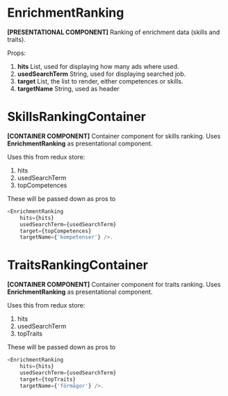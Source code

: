 # EnrichmentRanking

**[PRESENTATIONAL COMPONENT]**
Ranking of enrichment data (skills and traits).

Props:

1. **hits**
   List, used for displaying how many ads where used.
2. **usedSearchTerm**
   String, used for displaying searched job.
3. **target**
   List, the list to render, either competences or skills.
4. **targetName**
   String, used as header

# SkillsRankingContainer

**[CONTAINER COMPONENT]**
Container component for skills ranking. Uses **EnrichmentRanking** as presentational component.

Uses this from redux store:

1. hits
2. usedSearchTerm
3. topCompetences

These will be passed down as pros to <EnrichmentRanking />

```javascript
<EnrichmentRanking
    hits={hits}
    usedSearchTerm={usedSearchTerm}
    target={topCompetences}
    targetName={'kompetenser'} />.
```

# TraitsRankingContainer

**[CONTAINER COMPONENT]**
Container component for traits ranking. Uses **EnrichmentRanking** as presentational component.

Uses this from redux store:

1. hits
2. usedSearchTerm
3. topTraits

These will be passed down as pros to <EnrichmentRanking />

```javascript
<EnrichmentRanking
    hits={hits}
    usedSearchTerm={usedSearchTerm}
    target={topTraits}
    targetName={'förmågor'} />.
```

